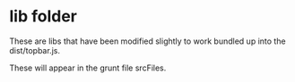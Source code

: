 lib folder
==========

These are libs that have been modified slightly to work bundled up into the dist/topbar.js.

These will appear in the grunt file srcFiles.